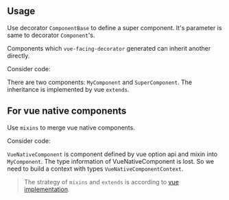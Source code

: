 ## Usage

Use decorator `ComponentBase` to define a super component. It's parameter is same to decorator `Component`'s.

Components which `vue-facing-decorator` generated can inherit another directly.

Consider code:

[](./code-example.ts ':include :type=code typescript')

There are two components: `MyComponent` and `SuperComponent`. The inheritance is implemented by vue `extends`.

## For vue native components

Use `mixins` to merge vue native components.

Consider code:

[](./code-native.ts ':include :type=code typescript')

`VueNativeComponent` is component defined by vue option api and mixin into `MyComponent`. The type information of VueNativeComponent is lost. So we need to build a context with types `VueNativeComponentContext`.

> The strategy of `mixins` and `extends` is according to [vue implementation](https://vuejs.org/api/options-composition.html#extends).